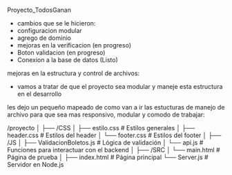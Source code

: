 Proyecto_TodosGanan
* cambios que se le hicieron:
* configuracion modular
* agrego de dominio
* mejoras en la verificacion (en progreso)
* Boton validacion (en progreso)
* Conexion a la base de datos (Listo)

mejoras en la estructura y control de archivos:

- vamos a tratar de que el proyecto sea modular y maneje esta estructura en el desarrollo

les dejo un pequeño mapeado de como van a ir las estucturas de manejo de archivo para que sea mas responsivo,
modular y comodo de trabajar:

/proyecto
│
├── /CSS
│   ├── estilo.css       # Estilos generales
│   ├── header.css       # Estilos del header
│   └── footer.css       # Estilos del footer
│
├── /JS
│   ├── ValidacionBoletos.js  # Lógica de validación
│   └── api.js                # Funciones para interactuar con el backend
│
├── /SRC
│   └── main.html         # Página de prueba
│
├── index.html            # Página principal
└── Server.js             # Servidor en Node.js